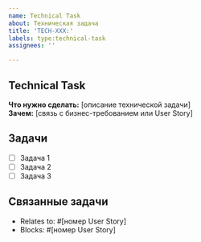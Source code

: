 ```yaml
---
name: Technical Task
about: Техническая задача
title: 'TECH-XXX:'
labels: type:technical-task
assignees: ''

---
```


## Technical Task
**Что нужно сделать:** [описание технической задачи]  
**Зачем:** [связь с бизнес-требованием или User Story]

## Задачи
- [ ] Задача 1
- [ ] Задача 2
- [ ] Задача 3

## Связанные задачи
- Relates to: #[номер User Story]
- Blocks: #[номер User Story]
